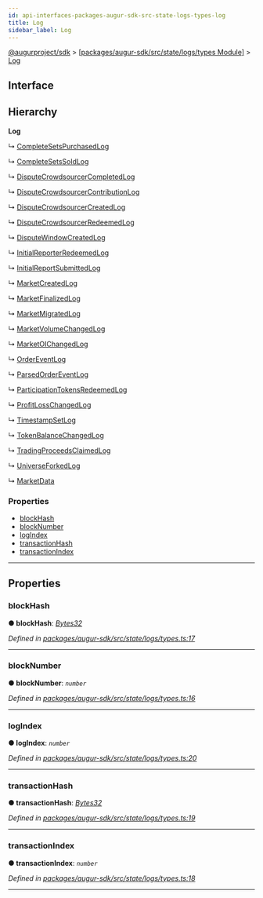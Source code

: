 ```yaml
---
id: api-interfaces-packages-augur-sdk-src-state-logs-types-log
title: Log
sidebar_label: Log
---
```


[@augurproject/sdk](api-readme.md) > [[packages/augur-sdk/src/state/logs/types Module]](api-modules-packages-augur-sdk-src-state-logs-types-module.md) > [Log](api-interfaces-packages-augur-sdk-src-state-logs-types-log.md)

## Interface

## Hierarchy

**Log**

↳  [CompleteSetsPurchasedLog](api-interfaces-packages-augur-sdk-src-state-logs-types-completesetspurchasedlog.md)

↳  [CompleteSetsSoldLog](api-interfaces-packages-augur-sdk-src-state-logs-types-completesetssoldlog.md)

↳  [DisputeCrowdsourcerCompletedLog](api-interfaces-packages-augur-sdk-src-state-logs-types-disputecrowdsourcercompletedlog.md)

↳  [DisputeCrowdsourcerContributionLog](api-interfaces-packages-augur-sdk-src-state-logs-types-disputecrowdsourcercontributionlog.md)

↳  [DisputeCrowdsourcerCreatedLog](api-interfaces-packages-augur-sdk-src-state-logs-types-disputecrowdsourcercreatedlog.md)

↳  [DisputeCrowdsourcerRedeemedLog](api-interfaces-packages-augur-sdk-src-state-logs-types-disputecrowdsourcerredeemedlog.md)

↳  [DisputeWindowCreatedLog](api-interfaces-packages-augur-sdk-src-state-logs-types-disputewindowcreatedlog.md)

↳  [InitialReporterRedeemedLog](api-interfaces-packages-augur-sdk-src-state-logs-types-initialreporterredeemedlog.md)

↳  [InitialReportSubmittedLog](api-interfaces-packages-augur-sdk-src-state-logs-types-initialreportsubmittedlog.md)

↳  [MarketCreatedLog](api-interfaces-packages-augur-sdk-src-state-logs-types-marketcreatedlog.md)

↳  [MarketFinalizedLog](api-interfaces-packages-augur-sdk-src-state-logs-types-marketfinalizedlog.md)

↳  [MarketMigratedLog](api-interfaces-packages-augur-sdk-src-state-logs-types-marketmigratedlog.md)

↳  [MarketVolumeChangedLog](api-interfaces-packages-augur-sdk-src-state-logs-types-marketvolumechangedlog.md)

↳  [MarketOIChangedLog](api-interfaces-packages-augur-sdk-src-state-logs-types-marketoichangedlog.md)

↳  [OrderEventLog](api-interfaces-packages-augur-sdk-src-state-logs-types-ordereventlog.md)

↳  [ParsedOrderEventLog](api-interfaces-packages-augur-sdk-src-state-logs-types-parsedordereventlog.md)

↳  [ParticipationTokensRedeemedLog](api-interfaces-packages-augur-sdk-src-state-logs-types-participationtokensredeemedlog.md)

↳  [ProfitLossChangedLog](api-interfaces-packages-augur-sdk-src-state-logs-types-profitlosschangedlog.md)

↳  [TimestampSetLog](api-interfaces-packages-augur-sdk-src-state-logs-types-timestampsetlog.md)

↳  [TokenBalanceChangedLog](api-interfaces-packages-augur-sdk-src-state-logs-types-tokenbalancechangedlog.md)

↳  [TradingProceedsClaimedLog](api-interfaces-packages-augur-sdk-src-state-logs-types-tradingproceedsclaimedlog.md)

↳  [UniverseForkedLog](api-interfaces-packages-augur-sdk-src-state-logs-types-universeforkedlog.md)

↳  [MarketData](api-interfaces-packages-augur-sdk-src-state-logs-types-marketdata.md)

### Properties

* [blockHash](api-interfaces-packages-augur-sdk-src-state-logs-types-log.md#blockhash)
* [blockNumber](api-interfaces-packages-augur-sdk-src-state-logs-types-log.md#blocknumber)
* [logIndex](api-interfaces-packages-augur-sdk-src-state-logs-types-log.md#logindex)
* [transactionHash](api-interfaces-packages-augur-sdk-src-state-logs-types-log.md#transactionhash)
* [transactionIndex](api-interfaces-packages-augur-sdk-src-state-logs-types-log.md#transactionindex)

---

## Properties

<a id="blockhash"></a>

###  blockHash

**● blockHash**: *[Bytes32](api-modules-packages-augur-sdk-src-state-logs-types-module.md#bytes32)*

*Defined in [packages/augur-sdk/src/state/logs/types.ts:17](https://github.com/AugurProject/augur/blob/a689f5d0f9/packages/augur-sdk/src/state/logs/types.ts#L17)*

___
<a id="blocknumber"></a>

###  blockNumber

**● blockNumber**: *`number`*

*Defined in [packages/augur-sdk/src/state/logs/types.ts:16](https://github.com/AugurProject/augur/blob/a689f5d0f9/packages/augur-sdk/src/state/logs/types.ts#L16)*

___
<a id="logindex"></a>

###  logIndex

**● logIndex**: *`number`*

*Defined in [packages/augur-sdk/src/state/logs/types.ts:20](https://github.com/AugurProject/augur/blob/a689f5d0f9/packages/augur-sdk/src/state/logs/types.ts#L20)*

___
<a id="transactionhash"></a>

###  transactionHash

**● transactionHash**: *[Bytes32](api-modules-packages-augur-sdk-src-state-logs-types-module.md#bytes32)*

*Defined in [packages/augur-sdk/src/state/logs/types.ts:19](https://github.com/AugurProject/augur/blob/a689f5d0f9/packages/augur-sdk/src/state/logs/types.ts#L19)*

___
<a id="transactionindex"></a>

###  transactionIndex

**● transactionIndex**: *`number`*

*Defined in [packages/augur-sdk/src/state/logs/types.ts:18](https://github.com/AugurProject/augur/blob/a689f5d0f9/packages/augur-sdk/src/state/logs/types.ts#L18)*

___


